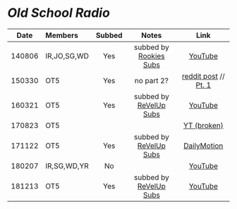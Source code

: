 # _Old School Radio_

|  Date  | Members     | Subbed |                 Notes                 |                                      Link                                       |
|:------:|:------------|:------:|:-------------------------------------:|:-------------------------------------------------------------------------------:|
| 140806 | IR,JO,SG,WD |  Yes   | subbed by [Rookies Subs][rookie_subs] |                     [YouTube](https://youtu.be/8oK75_pmuf8)                     |
| 150330 | OT5         |  Yes   |              no part 2?               | [reddit post][150330_reddit_oldschool] // [Pt. 1](https://youtu.be/rJsJxFR7hko) |
| 160321 | OT5         |  Yes   |    subbed by [ReVelUp Subs][rvus]     |                     [YouTube](https://youtu.be/eLwQkvbgzNo)                     |
| 170823 | OT5         |        |                                       |          [YT \(broken\)](https://www.youtube.com/watch?v=dCyTm2zRd_k)           |
| 171122 | OT5         |  Yes   |    subbed by [ReVelUp Subs][rvus]     |            [DailyMotion](https://www.dailymotion.com/video/x7qi50n)             |
| 180207 | IR,SG,WD,YR |   No   |                                       |                     [YouTube](https://youtu.be/rY57Bx7hvfY)                     |
| 181213 | OT5         |  Yes   |    subbed by [ReVelUp Subs][rvus]     |                     [YouTube](https://youtu.be/xIZb0umLgpM)                     |

[150330_reddit_oldschool]:https://www.reddit.com/r/red_velvet/comments/372u2r/150330_red_velvet_on_kim_changryuls_old_school/

[rookie_subs]:https://www.youtube.com/user/rookiessubs/videos
[rvus]:https://revelupsubs.com/